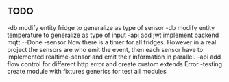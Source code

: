 ## TODO
-db modify entity fridge to generalize as type of sensor
-db modify entity temperature to generalize as type of input
-api add jwt
implement backend mqtt --Done
-sensor Now there is a timer for all fridges. However in a real project the sensors are who emit the event, then each sensor have to implemented realtime-sensor and emit their information in parallel.
-api add flow control for different http error and create custom extends Error
-testing create module with fixtures generics for test all modules